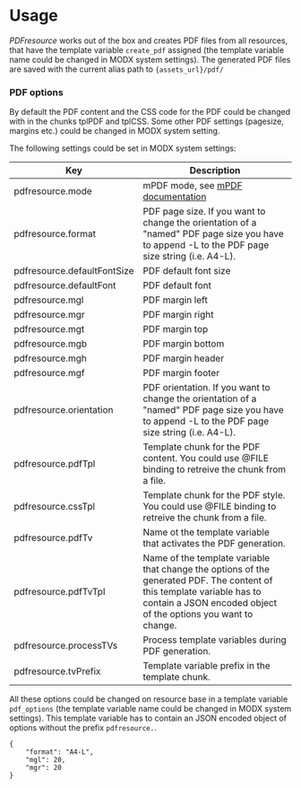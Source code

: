 # Usage

*PDFresource* works out of the box and creates PDF files from all resources, that have the template variable `create_pdf` assigned (the template variable name could be changed in MODX system settings). The generated PDF files are saved with the current alias path to `{assets_url}/pdf/`

### PDF options

By default the PDF content and the CSS code for the PDF could be changed with in the chunks tplPDF and tplCSS. Some other PDF settings (pagesize, margins etc.) could be changed in MODX system setting.

The following settings could be set in MODX system settings:

Key | Description
----|------------
pdfresource.mode | mPDF mode, see [mPDF documentation](http://mpdf1.com/manual/)
pdfresource.format | PDF page size. If you want to change the orientation of a "named" PDF page size you have to append -L to the PDF page size string (i.e. A4-L).
pdfresource.defaultFontSize | PDF default font size
pdfresource.defaultFont | PDF default font
pdfresource.mgl | PDF margin left
pdfresource.mgr | PDF margin right 
pdfresource.mgt | PDF margin top 
pdfresource.mgb | PDF margin bottom 
pdfresource.mgh | PDF margin header
pdfresource.mgf | PDF margin footer
pdfresource.orientation | PDF orientation. If you want to change the orientation of a "named" PDF page size you have to append -L to the PDF page size string (i.e. A4-L).
pdfresource.pdfTpl | Template chunk for the PDF content. You could use @FILE binding to retreive the chunk from a file.
pdfresource.cssTpl | Template chunk for the PDF style. You could use @FILE binding to retreive the chunk from a file.
pdfresource.pdfTv | Name ot the template variable that activates the PDF generation.
pdfresource.pdfTvTpl | Name of the template variable that change the options of the generated PDF. The content of this template variable has to contain a JSON encoded object of the options you want to change.
pdfresource.processTVs | Process template variables during PDF generation.
pdfresource.tvPrefix | Template variable prefix in the template chunk.

All these options could be changed on resource base in a template variable `pdf_options` (the template variable name could be changed in MODX system settings). This template variable has to contain an JSON encoded object of options without the prefix `pdfresource.`.

```
{
    "format": "A4-L",
    "mgl": 20,
    "mgr": 20
}
```

<!-- Piwik -->
<script type="text/javascript">
  var _paq = _paq || [];
  _paq.push(['trackPageView']);
  _paq.push(['enableLinkTracking']);
  (function() {
    var u="//piwik.partout.info/";
    _paq.push(['setTrackerUrl', u+'piwik.php']);
    _paq.push(['setSiteId', 18]);
    var d=document, g=d.createElement('script'), s=d.getElementsByTagName('script')[0];
    g.type='text/javascript'; g.async=true; g.defer=true; g.src=u+'piwik.js'; s.parentNode.insertBefore(g,s);
  })();
</script>
<noscript><p><img src="//piwik.partout.info/piwik.php?idsite=18" style="border:0;" alt="" /></p></noscript>
<!-- End Piwik Code -->
